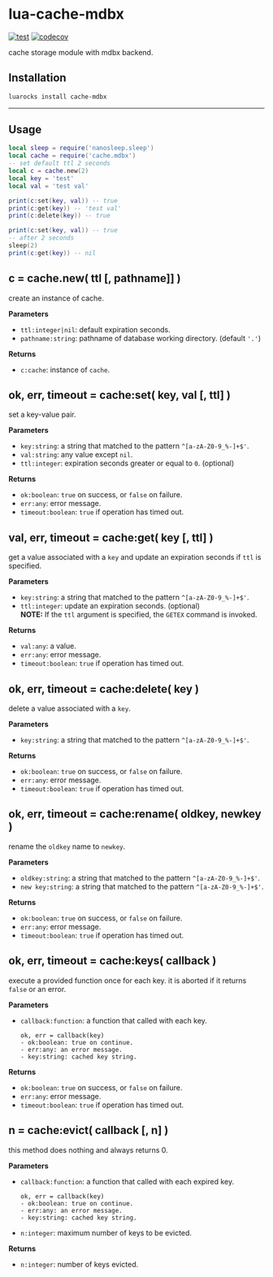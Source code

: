 # lua-cache-mdbx

[![test](https://github.com/mah0x211/lua-cache-mdbx/actions/workflows/test.yml/badge.svg)](https://github.com/mah0x211/lua-cache-mdbx/actions/workflows/test.yml)
[![codecov](https://codecov.io/gh/mah0x211/lua-cache-mdbx/branch/master/graph/badge.svg)](https://codecov.io/gh/mah0x211/lua-cache-mdbx)

cache storage module with mdbx backend.


## Installation

```sh
luarocks install cache-mdbx
```

---

## Usage

```lua
local sleep = require('nanosleep.sleep')
local cache = require('cache.mdbx')
-- set default ttl 2 seconds
local c = cache.new(2)
local key = 'test'
local val = 'test val'

print(c:set(key, val)) -- true
print(c:get(key)) -- 'test val'
print(c:delete(key)) -- true

print(c:set(key, val)) -- true
-- after 2 seconds
sleep(2)
print(c:get(key)) -- nil
```


## c = cache.new( ttl [, pathname]] )

create an instance of cache.  

**Parameters**

- `ttl:integer|nil`: default expiration seconds.
- `pathname:string`: pathname of database working directory. (default `'.'`)

**Returns**

- `c:cache`: instance of `cache`.


## ok, err, timeout = cache:set( key, val [, ttl] )

set a key-value pair.  

**Parameters**

- `key:string`: a string that matched to the pattern `^[a-zA-Z0-9_%-]+$'`.
- `val:string`: any value except `nil`.
- `ttl:integer`: expiration seconds greater or equal to `0`. (optional)

**Returns**

- `ok:boolean`: `true` on success, or `false` on failure.
- `err:any`: error message.
- `timeout:boolean`: `true` if operation has timed out.


## val, err, timeout = cache:get( key [, ttl] )

get a value associated with a `key` and update an expiration seconds if `ttl` is specified.

**Parameters**

- `key:string`: a string that matched to the pattern `^[a-zA-Z0-9_%-]+$'`.
- `ttl:integer`: update an expiration seconds. (optional)  
    **NOTE:** If the `ttl` argument is specified, the `GETEX` command is invoked.

**Returns**

- `val:any`: a value.
- `err:any`: error message.
- `timeout:boolean`: `true` if operation has timed out.


## ok, err, timeout = cache:delete( key )

delete a value associated with a `key`.  

**Parameters**

- `key:string`: a string that matched to the pattern `^[a-zA-Z0-9_%-]+$'`.

**Returns**

- `ok:boolean`: `true` on success, or `false` on failure.
- `err:any`: error message.
- `timeout:boolean`: `true` if operation has timed out.


## ok, err, timeout = cache:rename( oldkey, newkey )

rename the `oldkey` name to `newkey`.  

**Parameters**

- `oldkey:string`: a string that matched to the pattern `^[a-zA-Z0-9_%-]+$'`.
- `new key:string`: a string that matched to the pattern `^[a-zA-Z0-9_%-]+$'`.

**Returns**

- `ok:boolean`: `true` on success, or `false` on failure.
- `err:any`: error message.
- `timeout:boolean`: `true` if operation has timed out.


## ok, err, timeout = cache:keys( callback )

execute a provided function once for each key. it is aborted if it returns `false` or an error.

**Parameters**

- `callback:function`: a function that called with each key.
    ```
    ok, err = callback(key)
    - ok:boolean: true on continue.
    - err:any: an error message.
    - key:string: cached key string.
    ```

**Returns**

- `ok:boolean`: `true` on success, or `false` on failure.
- `err:any`: error message.
- `timeout:boolean`: `true` if operation has timed out.


## n = cache:evict( callback [, n] )

this method does nothing and always returns 0.

**Parameters**

- `callback:function`: a function that called with each expired key.
    ```
    ok, err = callback(key)
    - ok:boolean: true on continue.
    - err:any: an error message.
    - key:string: cached key string.
    ```
- `n:integer`: maximum number of keys to be evicted.

**Returns**

- `n:integer`: number of keys evicted.

